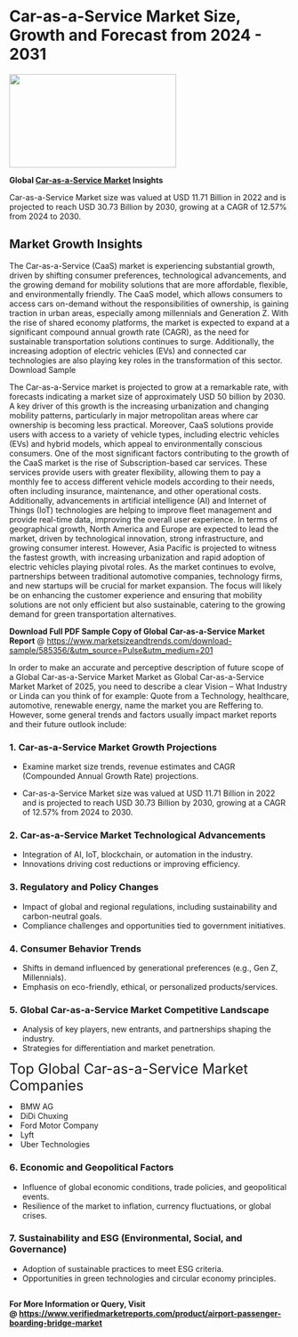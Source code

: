 <H1>Car-as-a-Service Market Size, Growth and Forecast from 2024 - 2031</H1><img class="aligncenter size-medium wp-image-584254" src="https://thirdeyenews.in/wp-content/uploads/2024/09/Global-Market-Research-300x168.jpeg" alt="" width="300" height="168" /><p><strong>Global&nbsp;<a href="https://www.marketsizeandtrends.com/download-sample/585356/&amp;utm_source=Pulse&amp;utm_medium=201">Car-as-a-Service Market</a> Insights</strong></p><p>Car-as-a-Service Market size was valued at USD 11.71 Billion in 2022 and is projected to reach USD 30.73 Billion by 2030, growing at a CAGR of 12.57% from 2024 to 2030.</p><p><h2>Market Growth Insights</h2> <p>The Car-as-a-Service (CaaS) market is experiencing substantial growth, driven by shifting consumer preferences, technological advancements, and the growing demand for mobility solutions that are more affordable, flexible, and environmentally friendly. The CaaS model, which allows consumers to access cars on-demand without the responsibilities of ownership, is gaining traction in urban areas, especially among millennials and Generation Z. With the rise of shared economy platforms, the market is expected to expand at a significant compound annual growth rate (CAGR), as the need for sustainable transportation solutions continues to surge. Additionally, the increasing adoption of electric vehicles (EVs) and connected car technologies are also playing key roles in the transformation of this sector. Download Sample </p> <p>The Car-as-a-Service market is projected to grow at a remarkable rate, with forecasts indicating a market size of approximately USD 50 billion by 2030. A key driver of this growth is the increasing urbanization and changing mobility patterns, particularly in major metropolitan areas where car ownership is becoming less practical. Moreover, CaaS solutions provide users with access to a variety of vehicle types, including electric vehicles (EVs) and hybrid models, which appeal to environmentally conscious consumers. One of the most significant factors contributing to the growth of the CaaS market is the rise of Subscription-based car services. These services provide users with greater flexibility, allowing them to pay a monthly fee to access different vehicle models according to their needs, often including insurance, maintenance, and other operational costs. Additionally, advancements in artificial intelligence (AI) and Internet of Things (IoT) technologies are helping to improve fleet management and provide real-time data, improving the overall user experience. In terms of geographical growth, North America and Europe are expected to lead the market, driven by technological innovation, strong infrastructure, and growing consumer interest. However, Asia Pacific is projected to witness the fastest growth, with increasing urbanization and rapid adoption of electric vehicles playing pivotal roles. As the market continues to evolve, partnerships between traditional automotive companies, technology firms, and new startups will be crucial for market expansion. The focus will likely be on enhancing the customer experience and ensuring that mobility solutions are not only efficient but also sustainable, catering to the growing demand for green transportation alternatives. </p><p><span class=""><strong>Download Full PDF Sample Copy of Global Car-as-a-Service Market Report</strong> @ <a href="https://www.marketsizeandtrends.com/download-sample/585356/&amp;utm_source=Pulse&amp;utm_medium=201" target="_blank">https://www.marketsizeandtrends.com/download-sample/585356/&amp;utm_source=Pulse&amp;utm_medium=201</a></span></p><p>In order to make an accurate and perceptive description of future scope of a Global&nbsp;Car-as-a-Service Market Market as Global&nbsp;Car-as-a-Service Market Market of 2025, you need to describe a clear Vision &ndash; What Industry or Linda can you think of for example: Quote from a Technology, healthcare, automotive, renewable energy, name the market you are Reffering to. However, some general trends and factors usually impact market reports and their future outlook include:</p><h3>1.&nbsp;<strong>Car-as-a-Service Market Growth Projections</strong></h3><ul><li>Examine market size trends, revenue estimates and CAGR (Compounded Annual Growth Rate) projections.</li><li><p>Car-as-a-Service Market size was valued at USD 11.71 Billion in 2022 and is projected to reach USD 30.73 Billion by 2030, growing at a CAGR of 12.57% from 2024 to 2030.</p></li></ul><h3>2.&nbsp;<strong>Car-as-a-Service Market Technological Advancements</strong></h3><ul><li>Integration of AI, IoT, blockchain, or automation in the industry.</li><li>Innovations driving cost reductions or improving efficiency.</li></ul><h3>3.&nbsp;<strong>Regulatory and Policy Changes</strong></h3><ul><li>Impact of global and regional regulations, including sustainability and carbon-neutral goals.</li><li>Compliance challenges and opportunities tied to government initiatives.</li></ul><h3>4.&nbsp;<strong>Consumer Behavior Trends</strong></h3><ul><li>Shifts in demand influenced by generational preferences (e.g., Gen Z, Millennials).</li><li>Emphasis on eco-friendly, ethical, or personalized products/services.</li></ul><h3>5.&nbsp;<strong>Global Car-as-a-Service Market Competitive Landscape</strong></h3><ul><li>Analysis of key players, new entrants, and partnerships shaping the industry.</li><li>Strategies for differentiation and market penetration.</li></ul><p data-pm-slice="1 1 []"><span style="color: inherit; font-family: inherit; font-size: 25px;">Top Global Car-as-a-Service Market Companies</span></p><div class="" data-test-id=""><p><li>BMW AG</li><li> DiDi Chuxing</li><li> Ford Motor Company</li><li> Lyft</li><li> Uber Technologies</li></p></div><h3>6.&nbsp;<strong>Economic and Geopolitical Factors</strong></h3><ul><li>Influence of global economic conditions, trade policies, and geopolitical events.</li><li>Resilience of the market to inflation, currency fluctuations, or global crises.</li></ul><h3>7.&nbsp;<strong>Sustainability and ESG (Environmental, Social, and Governance)</strong></h3><ul><li>Adoption of sustainable practices to meet ESG criteria.</li><li>Opportunities in green technologies and circular economy principles.</li></ul><h2><strong style="font-size: 14px;">For More Information or Query, Visit @&nbsp;</strong><a style="background-color: #ffffff; font-size: 14px;" href="https://www.marketsizeandtrends.com/report/car-as-a-service-market/" target="_blank">https://www.verifiedmarketreports.com/product/airport-passenger-boarding-bridge-market</a></h2>
